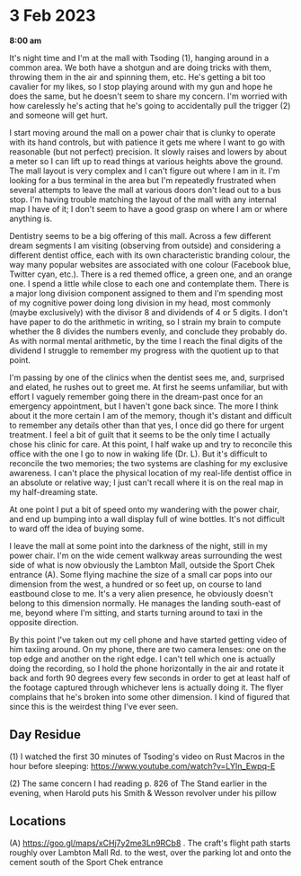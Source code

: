 # 3 Feb 2023

**8:00 am**

It's night time and I'm at the mall with Tsoding (1), hanging around in a common area. We both have a shotgun and are doing tricks with them, throwing them in the air and spinning them, etc. He's getting a bit too cavalier for my likes, so I stop playing around with my gun and hope he does the same, but he doesn't seem to share my concern. I'm worried with how carelessly he's acting that he's going to accidentally pull the trigger (2) and someone will get hurt.

I start moving around the mall on a power chair that is clunky to operate with its hand controls, but with patience it gets me where I want to go with reasonable (but not perfect) precision. It slowly raises and lowers by about a meter so I can lift up to read things at various heights above the ground. The mall layout is very complex and I can't figure out where I am in it. I'm looking for a bus terminal in the area but I'm repeatedly frustrated when several attempts to leave the mall at various doors don't lead out to a bus stop. I'm having trouble matching the layout of the mall with any internal map I have of it; I don't seem to have a good grasp on where I am or where anything is.

Dentistry seems to be a big offering of this mall. Across a few different dream segments I am visiting (observing from outside) and considering a different dentist office, each with its own characteristic branding colour, the way many popular websites are associated with one colour (Facebook blue, Twitter cyan, etc.). There is a red themed office, a green one, and an orange one. I spend a little while close to each one and contemplate them. There is a major long division component assigned to them and I'm spending most of my cognitive power doing long division in my head, most commonly (maybe exclusively) with the divisor 8 and dividends of 4 or 5 digits. I don't have paper to do the arithmetic in writing, so I strain my brain to compute whether the 8 divides the numbers evenly, and conclude they probably do. As with normal mental arithmetic, by the time I reach the final digits of the dividend I struggle to remember my progress with the quotient up to that point.

I'm passing by one of the clinics when the dentist sees me, and, surprised and elated, he rushes out to greet me. At first he seems unfamiliar, but with effort I vaguely remember going there in the dream-past once for an emergency appointment, but I haven't gone back since. The more I think about it the more certain I am of the memory, though it's distant and difficult to remember any details other than that yes, I once did go there for urgent treatment. I feel a bit of guilt that it seems to be the only time I actually chose his clinic for care. At this point, I half wake up and try to reconcile this office with the one I go to now in waking life (Dr. L). But it's difficult to reconcile the two memories; the two systems are clashing for my exclusive awareness. I can't place the physical location of my real-life dentist office in an absolute or relative way; I just can't recall where it is on the real map in my half-dreaming state.

At one point I put a bit of speed onto my wandering with the power chair, and end up bumping into a wall display full of wine bottles. It's not difficult to ward off the idea of buying some.

I leave the mall at some point into the darkness of the night, still in my power chair. I'm on the wide cement walkway areas surrounding the west side of what is now obviously the Lambton Mall, outside the Sport Chek entrance (A). Some flying machine the size of a small car pops into our dimension from the west, a hundred or so feet up, on course to land eastbound close to me. It's a very alien presence, he obviously doesn't belong to this dimension normally. He manages the landing south-east of me, beyond where I'm sitting, and starts turning around to taxi in the opposite direction.

By this point I've taken out my cell phone and have started getting video of him taxiing around. On my phone, there are two camera lenses: one on the top edge and another on the right edge. I can't tell which one is actually doing the recording, so I hold the phone horizontally in the air and rotate it back and forth 90 degrees every few seconds in order to get at least half of the footage captured through whichever lens is actually doing it. The flyer complains that he's broken into some other dimension. I kind of figured that since this is the weirdest thing I've ever seen.

## Day Residue

(1) I watched the first 30 minutes of Tsoding's video on Rust Macros in the hour before sleeping: https://www.youtube.com/watch?v=LYIn_Ewpq-E

(2) The same concern I had reading p. 826 of The Stand earlier in the evening, when Harold puts his Smith & Wesson revolver under his pillow

## Locations

(A) https://goo.gl/maps/xCHj7y2me3Ln9RCb8 . The craft's flight path starts roughly over Lambton Mall Rd. to the west, over the parking lot and onto the cement south of the Sport Chek entrance
